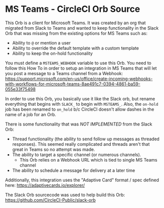 # MS Teams - CircleCI Orb Source

This Orb is a client for Microsoft Teams.  It was created by an org that
migrated from Slack to Teams and wanted to keep functionality in the Slack Orb
that was missing from the existing options for MS Teams such as:
  * Ability to `@` or mention a user
  * Ability to override the default template with a custom template
  * Ability to keep the on-hold functionality


You must define a `MSTEAMS_WEBHOOK` variable to use this Orb.  You need to
follow this How To in order to setup an integration in MS Teams that will let
you post a message to a Teams channel from a Webhook:
https://support.microsoft.com/en-us/office/create-incoming-webhooks-with-workflows-for-microsoft-teams-8ae491c7-0394-4861-ba59-055e33f75498


In order to use this Orb, you basically use it like the Slack orb, but rename
everything that begins with `SLACK_` to begin with `MSTEAMS_`.  Also, the
`on-hold` job has been renamed to `on_hold` b/c CircleCI doesn't allow dashes
in the name of a job for an Orb.


There is some functionality that was *NOT IMPLEMENTED* from the Slack Orb:
  * Thread functionality (the ability to send follow up messages as threaded
    responses).  This seemed really complicated and threads aren't that great
    in Teams so no attempt was made.
  * The ability to target a specific channel (or numerous channels).
    * This Orb relies on a Webhook URL which is tied to single MS Teams
      channel
  * The ability to schedule a message for delivery at a later time


Additionally, this integration uses the "Adaptive Card" format / spec defined
here: https://adaptivecards.io/explorer/


The Slack Orb sourcecode was used to help build this Orb:
https://github.com/CircleCI-Public/slack-orb
